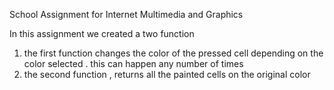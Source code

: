 School Assignment for Internet Multimedia and Graphics

In this assignment we created a two function 
1) the first function changes the color of the pressed cell depending on the color selected . this can happen any number of times 
2) the second function , returns all the painted cells on the original color 
